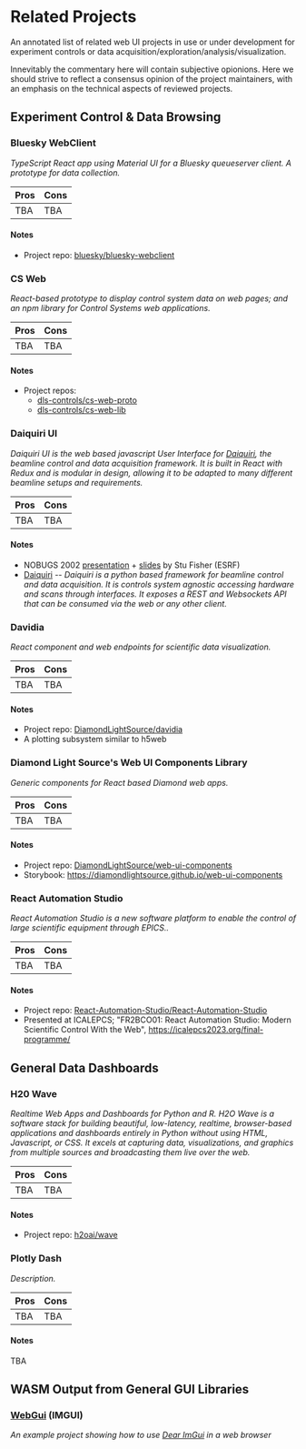 # Related Projects

An annotated list of related web UI projects in use or under development
for experiment controls or data acquisition/exploration/analysis/visualization.

Innevitably the commentary here will contain subjective opionions.
Here we should strive to reflect a consensus opinion of the project maintainers,
with an emphasis on the technical aspects of reviewed projects.

## Experiment Control & Data Browsing

### Bluesky WebClient

_TypeScript React app using Material UI for a Bluesky queueserver client. A prototype for data collection._

| Pros | Cons |
| --- | --- |
| TBA | TBA |

#### Notes
* Project repo: [bluesky/bluesky-webclient](https://github.com/bluesky/bluesky-webclient)

### CS Web

_React-based prototype to display control system data on web pages; and an npm library for Control Systems web applications._

| Pros | Cons |
| --- | --- |
| TBA | TBA |

#### Notes
* Project repos:
    * [dls-controls/cs-web-proto](https://github.com/dls-controls/cs-web-proto)
    * [dls-controls/cs-web-lib](https://github.com/dls-controls/cs-web-lib)

### Daiquiri UI

_Daiquiri UI is the web based javascript User Interface for [Daiquiri](https://gitlab.esrf.fr/ui/daiquiri), the beamline control and data acquisition framework. It is built in React with Redux and is modular in design, allowing it to be adapted to many different beamline setups and requirements._

| Pros | Cons |
| --- | --- |
| TBA | TBA |

#### Notes
* NOBUGS 2002 [presentation](https://www.youtube.com/watch?v=QdwANxtdLcY) + [slides](https://docs.google.com/presentation/d/e/2PACX-1vTACrCEOHQet3UdppgSIr-Kx5lvs8qzttHTcwyCC3zijSs5q4PYUrjv6hEWoQUmzsz94pItpiwN4_6w/pub?start=false&slide=id.p) by Stu Fisher (ESRF)
* [Daiquiri](https://gitlab.esrf.fr/ui/daiquiri) -- _Daiquiri is a python based framework for beamline control and data acquisition. It is controls system agnostic accessing hardware and scans through interfaces. It exposes a REST and Websockets API that can be consumed via the web or any other client._

### Davidia

_React component and web endpoints for scientific data visualization._

| Pros | Cons |
| --- | --- |
| TBA | TBA |

#### Notes
* Project repo: [DiamondLightSource/davidia](https://github.com/DiamondLightSource/davidia)
* A plotting subsystem similar to h5web

### Diamond Light Source's Web UI Components Library

_Generic components for React based Diamond web apps._

| Pros | Cons |
| --- | --- |
| TBA | TBA |

#### Notes
* Project repo: [DiamondLightSource/web-ui-components](https://github.com/DiamondLightSource/web-ui-components)
* Storybook: <https://diamondlightsource.github.io/web-ui-components>

### React Automation Studio

_React Automation Studio is a new software platform to enable the control of large scientific equipment through EPICS.._

| Pros | Cons |
| --- | --- |
| TBA | TBA |

#### Notes
* Project repo: [React-Automation-Studio/React-Automation-Studio](https://github.com/React-Automation-Studio/React-Automation-Studio)
* Presented at ICALEPCS; "FR2BCO01: React Automation Studio: Modern Scientific Control With the Web", <https://icalepcs2023.org/final-programme/>

## General Data Dashboards

### H20 Wave

_Realtime Web Apps and Dashboards for Python and R._
_H2O Wave is a software stack for building beautiful, low-latency, realtime, browser-based applications and dashboards entirely in Python without using HTML, Javascript, or CSS. It excels at capturing data, visualizations, and graphics from multiple sources and broadcasting them live over the web._

| Pros | Cons |
| --- | --- |
| TBA | TBA |

#### Notes
* Project repo: [h2oai/wave](https://github.com/h2oai/wave)

### Plotly Dash

_Description._

| Pros | Cons |
| --- | --- |
| TBA | TBA |

#### Notes
TBA

## WASM Output from General GUI Libraries

### [WebGui]([url](https://github.com/jnmaloney/WebGui)) (IMGUI)

_An example project showing how to use [Dear ImGui]([url](https://github.com/ocornut/imgui)https://github.com/ocornut/imgui) in a web browser_
